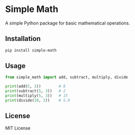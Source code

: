 # Simple Math

A simple Python package for basic mathematical operations.

## Installation

```bash
pip install simple-math
```

## Usage

```python
from simple_math import add, subtract, multiply, divide

print(add(5, 3))        # 8
print(subtract(5, 3))   # 2
print(multiply(5, 3))   # 15
print(divide(10, 2))    # 5.0
```

## License

MIT License
